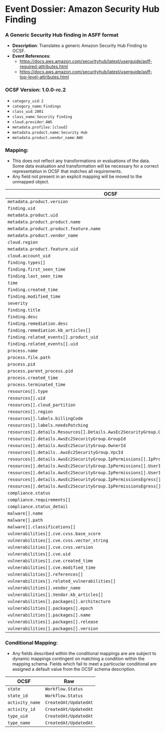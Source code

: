 # Event Dossier: Amazon Security Hub Finding
### A Generic Security Hub finding in ASFF format
- **Description**: Translates a generic Amazon Security Hub Finding to OCSF.
- **Event References**:
  - https://docs.aws.amazon.com/securityhub/latest/userguide/asff-required-attributes.html
  - https://docs.aws.amazon.com/securityhub/latest/userguide/asff-top-level-attributes.html

 ### OCSF Version: 1.0.0-rc.2
 - `category_uid`: `2`
 - `category_name`: `Findings`
 - `class_uid`: `2001`
 - `class_name`: `Security Finding`
 - `cloud.provider`: `AWS`
 - `metadata.profiles`: `[cloud]`
 - `metadata.product.name`: `Security Hub`
 - `metadata.product.vendor_name`: `AWS`

 ### Mapping:
 - This does not reflect any transformations or evaluations of the data. Some data evaluation and transformation will be necessary for a correct representation in OCSF that matches all requirements. 
 - Any field not present in an explicit mapping will be moved to the unmapped object.

| OCSF                       | Raw             |
| -------------------------- | ----------------|
|`metadata.product.version` | `Schemaversion`       |
|`finding.uid`|`Id`|
|`metadata.product.uid`|`ProductArn`|
|`metadata.product.product.name`|`ProductName`|
|`metadata.product.product.feature.name`|`ProductName`|
|`metadata.product.vendor_name`|`CompanyName`|
|`cloud.region`|`Region`|
|`metadata.product.feature.uid`|`GeneratorId`|
|`cloud.account_uid`|`AwsAccountId`|
|`finding.types[]`|`Types[]`|
|`finding.first_seen_time`|`FirstObservedAt`|
|`finding.last_seen_time`|`LastObservedAt`|
|`time`|`LastObservedAt`|
|`finding.created_time`|`CreatedAt`|
|`finding.modified_time`|`UpdatedAt`|
|`severity`|`Severity.Label`|
|`finding.title`|`Title`|
|`finding.desc`|`Description`|
|`finding.remediation.desc`|`Remediation.Recommendation.Text`|
|`finding.remediation.kb_articles[]`|`Remediation.Recommendation.Url`|
|`finding.related_events[].product_uid`|`RelatedFindings[].ProductArn`|
|`finding.related_events[].uid`|`RelatedFindings[].Id`|
|`process.name`|`Process.name`|
|`process.file.path`|`Process.Path`|
|`process.pid`|`Process.Pid`|
|`process.parent_process.pid`|`Process.ParentPid`|
|`process.created_time`|`Process.LaunchedAt`|
|`process.terminated_time`|`Process.TerminatedAt`|
|`resources[].type`|`Resources[].Type`|
|`resources[].uid`|`Resources[].Id`|
|`resources[].cloud_partition`|`Resources[].Partition`|
|`resources[].region`|`Resources[].Region`|
|`resources[].labels.billingCode`|`Resources[].Tags.billingCode`|
|`resources[].labels.needsPatching`|`Resources[].Tags.needsPatching`|
|`resources[].details.Resources[].Details.AwsEc2SecurityGroup.GroupName`|`Resources[].Details.AwsEc2SecurityGroup.GroupName`|
|`resources[].details.AwsEc2SecurityGroup.GroupId`|`Resources[].Details.AwsEc2SecurityGroup.GroupId`|
|`resources[].details.AwsEc2SecurityGroup.OwnerId`|`Resources[].Details.AwsEc2SecurityGroup.OwnerId`|
|`resources[].details..AwsEc2SecurityGroup.VpcId`|`Resources[].Details.AwsEc2SecurityGroup.VpcId`|
|`resources[].details.AwsEc2SecurityGroup.IpPermissions[].IpProtocol`|`Resources[].Details.AwsEc2SecurityGroup.IpPermissions[].IpProtocol`|
|`resources[].details.AwsEc2SecurityGroup.IpPermissions[].UserIdGroupPairs[].GroupId`|`Resources[].Details.AwsEc2SecurityGroup.IpPermissions[].UserIdGroupPairs[].GroupId`|
|`resources[].details.AwsEc2SecurityGroup.IpPermissions[].UserIdGroupPairs[].UserId`|`Resources[].Details.AwsEc2SecurityGroup.IpPermissions[].UserIdGroupPairs[].UserId`|
|`resources[].details.AwsEc2SecurityGroup.IpPermissionsEgress[].IpProtocol`|`Resources[].Details.AwsEc2SecurityGroup.IpPermissionsEgress[].IpProtocol`|
|`resources[].details.AwsEc2SecurityGroup.IpPermissionsEgress[].IpRanges[].CidrIp`|`Resources[].Details.AwsEc2SecurityGroup.IpPermissionsEgress[].IpRanges[].CidrIp`|
|`compliance.status`|`Compliance.Status`|
|`compliance.requirements[]`|`Compliance.RelatedRequirements[]`|
|`compliance.status_detail`|`Compliance.StatusReasons[].Description`|
|`malware[].name`|`Malware[].Name`|
|`malware[].path`|`Malware[].Path`|
|`malware[].classifications[]`|`Malware[].Type`|
|`vulnerabilities[].cve.cvss.base_score`|`Vulnerabilities[].Cvss[].BaseScore`|
|`vulnerabilities[].cve.cvss.vector_string`|`Vulnerabilities[].Cvss[].BaseVector`|
|`vulnerabilities[].cve.cvss.version`|`Vulnerabilities[].Cvss[].Version`|
|`vulnerabilities[].cve.uid`|`Vulnerabilities[].Cvss[].Id`|
|`vulnerabilities[].cve.created_time`|`Vulnerabilities[].Vendor.VendorCreatedAt`|
|`vulnerabilities[].cve.modified_time`|`Vulnerabilities[].Vendor.VendorUpdatedAt`|
|`vulnerabilities[].references[]`|`Vulnerabilities[].ReferenceUrls[]`|
|`vulnerabilities[].related_vulnerabilities[]`|`Vulnerabilities[].RelatedVulnerabilities[]`|
|`vulnerabilities[].vendor_name`|`Vulnerabilities[].Vendor.Name`|
|`vulnerabilities[].Vendor.kb_articles[]`|`Vulnerabilities[].Vendor.Url`|
|`vulnerabilities[].packages[].architecture`|`Vulnerabilities[].VulnerablePackages[].Architecture`|
|`vulnerabilities[].packages[].epoch`|`Vulnerabilities[].VulnerablePackages[].Epoch`|
|`vulnerabilities[].packages[].name`|`Vulnerabilities[].VulnerablePackages[].Name`|
|`vulnerabilities[].packages[].release`|`Vulnerabilities[].VulnerablePackages[].Release`|
|`vulnerabilities[].packages[].version`|`Vulnerabilities[].VulnerablePackages[].Version`|

 ### Conditional Mapping:
 - Any fields described within the conditional mappings are are subject to dynamic mappings contingent on matching a condition within the mapping schema. Fields which fail to meet a particuclar conditional are assigned a default value from the OCSF schema description.

| OCSF                       | Raw             |
| -------------------------- | ----------------|
|`state`|`Workflow.Status`|
|`state_id`|`Workflow.Status`|
|`activity_name`|`CreatedAt/UpdatedAt`|
|`activity_id`|`CreatedAt/UpdatedAt`|
|`type_uid`|`CreatedAt/UpdatedAt`|
|`type_name`|`CreatedAt/UpdatedAt`|
